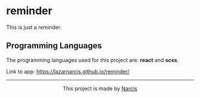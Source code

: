 # reminder

This is just a reminder.

## Programming Languages

The programming languages used for this project are: <b>react</b> and <b>scss</b>.

Link to app: https://lazarnarcis.github.io/reminder/

<hr>

<p align="center">This project is made by <a href="https://lazarnarcis.github.io">Narcis</a></p>